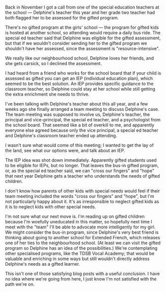 <!--
.. title: Adventures In Giftedness: Chapter 1 of ???
.. date: 2012-05-13 21:34:13
.. author: Amy Brown
-->

Back in November I got a call from one of the special education teachers at the
school &mdash; Delphine's teacher this year and her grade two teacher had both
flagged her to be assessed for the gifted program.

There's no gifted program at the girls' school &mdash; the program for gifted
kids is hosted at another school, so attending would require a daily bus ride. 
The special ed teacher said that Delphine was eligible for the gifted
assessment, but that if we wouldn't consider sending her to the gifted program
we shouldn't have her assessed, since the assessment is "resource-intensive".

We really like our neighbourhood school, Delphine loves her friends, and she
gets carsick, so I declined the assessment.

I had heard from a friend who works for the school board that if your child is
assessed as gifted you can get an IEP (individual education plan), which seemed
to be the best solution. An IEP provides specific guidance to the classroom
teacher, so Delphine could stay at her school while still getting the extra
enrichment she needs to thrive.

I've been talking with Delphine's teacher about this all year, and a few weeks
ago she finally arranged a team meeting to discuss Delphine's case. The team
meeting was supposed to involve us, Delphine's teacher, the principal and
vice-principal, the special ed teacher, and a psychologist from the school
board. That seemed like a bit of overkill to me, and apparently everyone else
agreed because only the vice principal, a special ed teacher and Delphine's
classroom teacher ended up attending.

I wasn't sure what would come of this meeting; I wanted to get the lay of the
land, see what our options were, and talk about an IEP.

The IEP idea was shot down immediately. Apparently gifted students used to be
eligible for IEPs, but no longer. That leaves the bus-in gifted program, or, as
the special ed teacher said, we can "cross our fingers" and "hope" that next
year Delphine gets a teacher who understands the needs of gifted children.

I don't know how parents of other kids with special needs would feel if their
team meeting included the words "cross our fingers" and "hope", but I'm not
particularly happy about it. It's as irresponsible to neglect gifted kids as it
is to neglect kids with other special needs.

I'm not sure what our next move is. I'm reading up on gifted children because
I'm woefully uneducated in this matter, so hopefully next time I meet with the
"team" I'll be able to advocate more intelligently for my girl. We might
consider the bus-in program, since Delphine's very best friend is thinking
about going to another school for Extended French, which releases one of her
ties to the neighbourhood school. (At least we can visit the
gifted program so Delphine has an idea of the possibilities.) We're
contemplating other specialised programs, like the TDSB Vocal Academy; that
would be valuable and enriching in some ways but still wouldn't directly
address Delphine's needs as a gifted learner.

This isn't one of those satisfying blog posts with a useful conclusion. I have
no idea where we're going from here, I just know I'm not satisfied with the
path we're on. 


